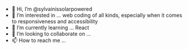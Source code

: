 - 👋 Hi, I’m @sylvainissolarpowered
- 👀 I’m interested in ... web coding of all kinds, especially when it comes to responsiveness and accessibility
- 🌱 I’m currently learning ... React
- 💞️ I’m looking to collaborate on ...
- 📫 How to reach me ...

<!---
sylvainissolarpowered/sylvainissolarpowered is a ✨ special ✨ repository because its `README.md` (this file) appears on your GitHub profile.
You can click the Preview link to take a look at your changes.
--->
